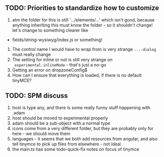 
## TODO: Priorities to standardize how to customize

1. atm the folder for this is still '.../elements/...' which isn't good, because anything inheriting this must know the folder - so it shouldn't change! let's change to something clearer like
  * fields/string-wysiwyg/index.js or something!
1. The control name I would have to wrap from is very strange `...-dialog` must really change
1. The setting for inline or not is still very strange on `_experimental.inlineMode` - that's just a no-go
1. Getting an error on dropzoneConfig$
1. How can I ensure that everything is loaded, if there is no default tinyMCE?


## TODO: SPM discuss



1. host is type any, and there is some really funny stuff happening with .adam
  1. host should be moved to experimental properly
  1. adam should be a sub-object with a normal type
1. icons come from a very different folder, but they are probably only for here - we should move them
1. languages - it seems that we both add resources from angular, and also tell tinymce to pick up files from elsewhere - not ideal
1. the main.ts has some todo-quick-fix notes on focus of tinymce
